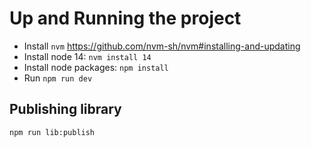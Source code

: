 # Up and Running the project
- Install `nvm` https://github.com/nvm-sh/nvm#installing-and-updating
- Install node 14: `nvm install 14`
- Install node packages: `npm install`
- Run `npm run dev`


## Publishing library

```
npm run lib:publish
```
